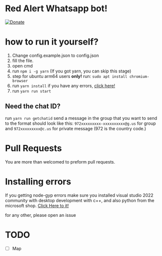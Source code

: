 # Red Alert Whatsapp bot!
[![Donate](https://img.shields.io/badge/Donate-PayPal-green.svg)](https://ko-fi.com/arnon001)

# how to run it yourself?
1. Change config.example.json to config.json
2. fill the file.
3. open cmd
4. run `npm i -g yarn` (If you got yarn, you can skip this stage)
5. step for ubuntu arm64 users **only!** run: `sudo apt install chromium-browser`
6. run `yarn install` if you have any errors, [click here!](#red-alert-whatsapp-bot)
7. run `yarn run start`


## Need the chat ID?
run `yarn run getchatid`
send a message in the group that you want to send to
the format should look like this: `972xxxxxxxxx-xxxxxxxxxx@g.us` for group and `972xxxxxxxxx@c.us` for private message (972 is the country code.)
# Pull Requests
You are more than welcomed to preform pull requests.

# Installing errors
If you getting node-gyp errors make sure you installed visual studio 2022 community with desktop development with c++, and also python from the microsoft shop. [Click Here to it!](https://www.microsoft.com/store/productId/9PJPW5LDXLZ5?ocid=pdpshare)

for any other, please open an issue
# TODO
- [ ] Map
